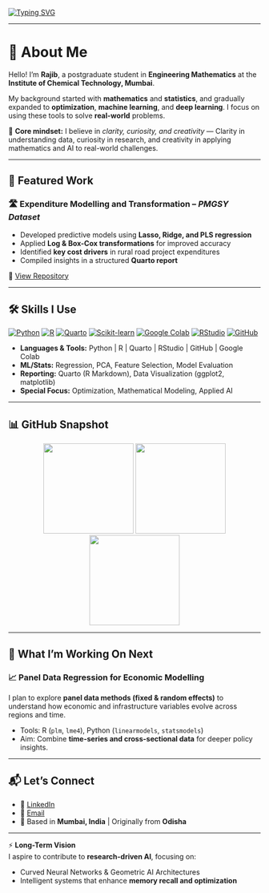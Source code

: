 [![Typing SVG](https://readme-typing-svg.herokuapp.com?size=24&color=00FFCC&center=true&vCenter=true&width=1000&lines=Hi+👋,+I'm+Rajiba+Lochan+Sahoo+💡;MSc+Engineering+Mathematics+🎓;Machine+Learning+🤖+|+Applied+Statistics+📊+|+Optimization+⚡)](https://github.com/rajiba-sahoo2202)

---

# 👋 About Me  

Hello! I’m **Rajib**, a postgraduate student in **Engineering Mathematics** at the **Institute of Chemical Technology, Mumbai**. 

My background started with **mathematics** and **statistics**, and gradually expanded to **optimization**, **machine learning**, and **deep learning**. I focus on using these tools to solve **real-world** problems.

🔑 **Core mindset:** I believe in *clarity, curiosity, and creativity* — Clarity in understanding data, curiosity in research, and creativity in applying mathematics and AI to real-world challenges. 

---

## 🚀 Featured Work  

### 🛣️ Expenditure Modelling and Transformation – *PMGSY Dataset*  
- Developed predictive models using **Lasso, Ridge, and PLS regression**  
- Applied **Log & Box-Cox transformations** for improved accuracy  
- Identified **key cost drivers** in rural road project expenditures  
- Compiled insights in a structured **Quarto report**  

📂 [View Repository](https://github.com/rajiba-sahoo2202/Expenditure-Modelling-and-Transformation)  

---

## 🛠️ Skills I Use


[![Python](https://img.shields.io/badge/Python-3776AB?style=for-the-badge&logo=python&logoColor=white)]()
[![R](https://img.shields.io/badge/R-276DC3?style=for-the-badge&logo=r&logoColor=white)]()
[![Quarto](https://img.shields.io/badge/Quarto-2D5D7B?style=for-the-badge&logo=quarto&logoColor=white)](https://quarto.org/)
[![Scikit-learn](https://img.shields.io/badge/scikit--learn-F7931E?style=for-the-badge&logo=scikit-learn&logoColor=white)]()
[![Google Colab](https://img.shields.io/badge/Google_Colab-F9AB00?style=for-the-badge&logo=google-colab&logoColor=white)]()
[![RStudio](https://img.shields.io/badge/RStudio-75AADB?style=for-the-badge&logo=rstudio&logoColor=white)]()
[![GitHub](https://img.shields.io/badge/GitHub-000000?style=for-the-badge&logo=github&logoColor=white)]()

- **Languages & Tools:** Python | R | Quarto | RStudio | GitHub | Google Colab  
- **ML/Stats:** Regression, PCA, Feature Selection, Model Evaluation  
- **Reporting:** Quarto (R Markdown), Data Visualization (ggplot2, matplotlib)  
- **Special Focus:** Optimization, Mathematical Modeling, Applied AI  

---

## 📊 GitHub Snapshot  

<p align="center">
  <img src="https://github-readme-stats.vercel.app/api?username=rajiba-sahoo2202&show_icons=true&theme=tokyonight" height="180"/>
  <img src="https://github-readme-stats.vercel.app/api/top-langs/?username=rajiba-sahoo2202&layout=compact&theme=tokyonight" height="180"/>
  <img src="https://streak-stats.demolab.com?user=rajiba-sahoo2202&theme=radical&border_radius=10" height="180"/>
</p>


---

## 🔮 What I’m Working On Next  

### 📈 Panel Data Regression for Economic Modelling  
I plan to explore **panel data methods (fixed & random effects)** to understand how economic and infrastructure variables evolve across regions and time.  

- Tools: R (`plm`, `lme4`), Python (`linearmodels`, `statsmodels`)  
- Aim: Combine **time-series and cross-sectional data** for deeper policy insights.  

---

## 📬 Let’s Connect  

- 💼 [LinkedIn](https://www.linkedin.com/in/rajiba-lochan-sahoo-706b3b2a2)  
- 📧 [Email](mailto:rajiblochansahoo783@gmail.com)  
- 📍 Based in **Mumbai, India** | Originally from **Odisha**  

---

⚡ **Long-Term Vision**  
I aspire to contribute to **research-driven AI**, focusing on:  
- Curved Neural Networks & Geometric AI Architectures   
- Intelligent systems that enhance **memory recall and optimization**  
